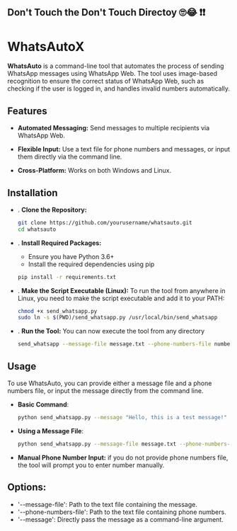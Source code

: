 

## Don't Touch the Don't Touch Directoy 🙄😂 ❗❗

# WhatsAutoX

**WhatsAuto** is a command-line tool that automates the process of sending WhatsApp messages using WhatsApp Web. The tool uses image-based recognition to ensure the correct status of WhatsApp Web, such as checking if the user is logged in, and handles invalid numbers automatically.

## Features
- **Automated Messaging:** Send messages to multiple recipients via WhatsApp Web.

- **Flexible Input:** Use a text file for phone numbers and messages, or input them directly via the command line.
- **Cross-Platform:** Works on both Windows and Linux.

## Installation

- . **Clone the Repository:**
   ```bash
   git clone https://github.com/yourusername/whatsauto.git
   cd whatsauto

- . **Install Required Packages:** 
    - Ensure you have Python 3.6+
    - Install the required dependencies using pip
    ```bash
    pip install -r requirements.txt

- . **Make the Script Executable (Linux):**
    To run the tool from anywhere in Linux, you need to make the 
    script executable and add it to your PATH:
    
    ```bash
    chmod +x send_whatsapp.py
    sudo ln -s $(PWD)/send_whatsapp.py /usr/local/bin/send_whatsapp

- . **Run the Tool:**
    You can now execute the tool from any directory

    ```bash
    send_whatsapp --message-file message.txt --phone-numbers-file numbers.txt

## Usage

To use WhatsAuto, you can provide either a message file and a phone numbers file, or input the message directly from the command line.

-  **Basic Command**:
    ```bash
    python send_whatsapp.py --message "Hello, this is a test message!" --phone-numbers-file numbers.txt

- **Using a Message File**:
    ```bash
    python send_whatsapp.py --message-file message.txt --phone-numbers-file numbers.txt

- **Manual Phone Number Input:** if you do not provide phone numbers file, the tool will prompt you to enter number manually.

## Options:

- '--message-file': Path to the text file containing the message.
- '--phone-numbers-file': Path to the text file containing phone numbers.
- '--message': Directly pass the message as a command-line argument.

